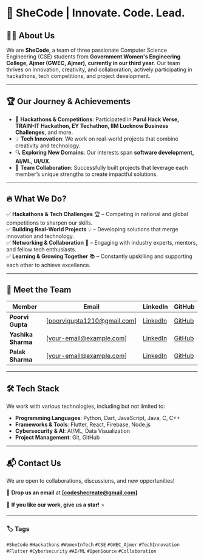# 🚀 SheCode | Innovate. Code. Lead.  

## 👩‍💻 About Us  
We are **SheCode**, a team of three passionate Computer Science Engineering (CSE) students from **Government Women's Engineering College, Ajmer (GWEC, Ajmer), currently in our third year**. Our team thrives on innovation, creativity, and collaboration, actively participating in hackathons, tech competitions, and project development.  

---

## 🏆 Our Journey & Achievements  
- 🚀 **Hackathons & Competitions**: Participated in **Parul Hack Verse, TRAIN-IT Hackathon, EY Techathon, IIM Lucknow Business Challenges**, and more.  
- 💡 **Tech Innovation**: We work on real-world projects that combine creativity and technology.  
- 🔍 **Exploring New Domains**: Our interests span **software development, AI/ML, UI/UX**.  
- 🤝 **Team Collaboration**: Successfully built projects that leverage each member’s unique strengths to create impactful solutions.  

---

## 🔥 What We Do?  
✅ **Hackathons & Tech Challenges** 🏆 – Competing in national and global competitions to sharpen our skills.  
✅ **Building Real-World Projects** 💡 – Developing solutions that merge innovation and technology.  
✅ **Networking & Collaboration** 🤝 – Engaging with industry experts, mentors, and fellow tech enthusiasts.  
✅ **Learning & Growing Together** 📚 – Constantly upskilling and supporting each other to achieve excellence.  

---

## 👥 Meet the Team  

| Member        | Email                     | LinkedIn | GitHub |
|--------------|---------------------------|---------|--------|
| **Poorvi Gupta** | [poorvigupta1210@gmail.com] | [LinkedIn](https://www.linkedin.com/in/poorvi-gupta-a817032a0/) | [GitHub](#) |
| **Yashika Sharma** | [your-email@example.com] | [LinkedIn](#) | [GitHub](#) |
| **Palak Sharma** | [your-email@example.com] | [LinkedIn](https://www.linkedin.com/in/palak-sharma-4799672b1) | [GitHub](https://www.github.com/palaksharma1432) |

---

## 🛠 Tech Stack  
We work with various technologies, including but not limited to:  
- **Programming Languages**: Python, Dart, JavaScript, Java, C, C++  
- **Frameworks & Tools**: Flutter, React, Firebase, Node.js  
- **Cybersecurity & AI**: AI/ML, Data Visualization  
- **Project Management**: Git, GitHub 

---

## 📬 Contact Us  
We are open to collaborations, discussions, and new opportunities!  

📩 **Drop us an email** at **[codeshecreate@gmail.com]**   

🌟 **If you like our work, give us a star!** ⭐  

---

### 🏷️ Tags  
`#SheCode` `#Hackathons` `#WomenInTech` `#CSE` `#GWEC_Ajmer` `#TechInnovation` `#Flutter` `#Cybersecurity` `#AI/ML` `#OpenSource` `#Collaboration`  
